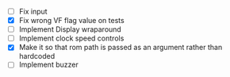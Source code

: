 - [ ] Fix input
- [x] Fix wrong VF flag value on tests
- [ ] Implement Display wraparound
- [ ] Implement clock speed controls
- [x] Make it so that rom path is passed as an argument rather than hardcoded
- [ ] Implement buzzer
